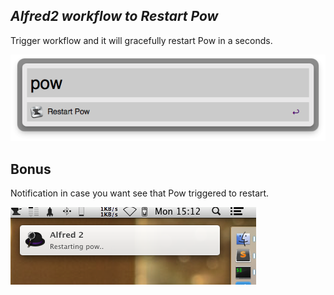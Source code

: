*Alfred2 workflow to Restart Pow*
-
Trigger workflow and it will gracefully restart Pow in a seconds.

![Call Pow Restart](screenshots/call_pow.png?raw=true)


Bonus
-
Notification in case you want see that Pow triggered to restart.

![Notification](screenshots/notify_pow.png?raw=true)
